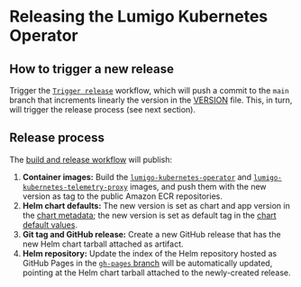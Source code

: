 # Releasing the Lumigo Kubernetes Operator

## How to trigger a new release

Trigger the [`Trigger release`](./.github/workflows/trigger-release.yml) workflow, which will push a commit to the `main` branch that increments linearly the version in the [VERSION](./VERSION) file.
This, in turn, will trigger the release process (see next section).

## Release process

The [build and release workflow](./.github/workflows/build-test-release.yml) will publish:

1. **Container images:** Build the [`lumigo-kubernetes-operator`](https://gallery.ecr.aws/lumigo/lumigo-kubernetes-operator) and [`lumigo-kubernetes-telemetry-proxy`](https://gallery.ecr.aws/lumigo/lumigo-kubernetes-telemetry-proxy) images, and push them with the new version as tag to the public Amazon ECR repositories.
1. **Helm chart defaults:** The new version is set as chart and app version in the [chart metadata](./deploy/helm/Chart.yaml); the new version is set as default tag in the [chart default values](./deploy/helm/values.yaml).
1. **Git tag and GitHub release:** Create a new GitHub release that has the new Helm chart tarball attached as artifact.
1. **Helm repository:** Update the index of the Helm repository hosted as GitHub Pages in the [`gh-pages` branch](https://github.com/lumigo-io/lumigo-kubernetes-operator/tree/gh-pages) will be automatically updated, pointing at the Helm chart tarball attached to the newly-created release.
